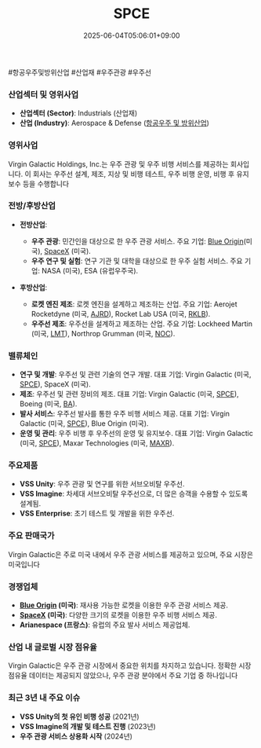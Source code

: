 ﻿---
title: "SPCE"
date: 2025-06-04T05:06:01+09:00
lastmod: 2025-06-04T05:06:01+09:00
type: docs
sidebar:
  open: true
weight: 817
---
<div style="display:none">
  <meta property="article:published_time" content="2025-06-03T20:06:01Z" />
  <meta property="article:modified_time" content="2025-06-03T20:06:01Z" />
</div>
#항공우주및방위산업 #산업재 #우주관광  #우주선 

### 산업섹터 및 영위사업

- **산업섹터 (Sector)**: Industrials (산업재)
- **산업 (Industry)**: Aerospace & Defense ([항공우주 및 방위산업](/industry-study/항공우주-및-방위산업/))

### 영위사업

Virgin Galactic Holdings, Inc.는 우주 관광 및 우주 비행 서비스를 제공하는 회사입니다. 이 회사는 우주선 설계, 제조, 지상 및 비행 테스트, 우주 비행 운영, 비행 후 유지보수 등을 수행합니다

### 전방/후방산업

- **전방산업**:
    - **우주 관광**: 민간인을 대상으로 한 우주 관광 서비스. 주요 기업: [Blue Origin](/company-analysis/blue-origin/)(미국), [SpaceX](/company-analysis/spacex/) (미국).
    - **우주 연구 및 실험**: 연구 기관 및 대학을 대상으로 한 우주 실험 서비스. 주요 기업: NASA (미국), ESA (유럽우주국).
      
- **후방산업**:
    - **로켓 엔진 제조**: 로켓 엔진을 설계하고 제조하는 산업. 주요 기업: Aerojet Rocketdyne (미국, [AJRD](/company-analysis/ajrd/)), Rocket Lab USA (미국, [RKLB](/company-analysis/rklb/)).
    - **우주선 제조**: 우주선을 설계하고 제조하는 산업. 주요 기업: Lockheed Martin (미국, [LMT](/company-analysis/lmt/)), Northrop Grumman (미국, [NOC](/company-analysis/noc/)).

### 밸류체인

- **연구 및 개발**: 우주선 및 관련 기술의 연구 개발. 대표 기업: Virgin Galactic (미국, [SPCE](/company-analysis/spce/)), SpaceX (미국).
- **제조**: 우주선 및 관련 장비의 제조. 대표 기업: Virgin Galactic (미국, [SPCE](/company-analysis/spce/)), Boeing (미국, [BA](/company-analysis/ba/)).
- **발사 서비스**: 우주선 발사를 통한 우주 비행 서비스 제공. 대표 기업: Virgin Galactic (미국, [SPCE](/company-analysis/spce/)), Blue Origin (미국).
- **운영 및 관리**: 우주 비행 후 우주선의 운영 및 유지보수. 대표 기업: Virgin Galactic (미국, [SPCE](/company-analysis/spce/)), Maxar Technologies (미국, [MAXR](/company-analysis/maxr/)).

### 주요제품

- **VSS Unity**: 우주 관광 및 연구를 위한 서브오비탈 우주선.
- **VSS Imagine**: 차세대 서브오비탈 우주선으로, 더 많은 승객을 수용할 수 있도록 설계됨.
- **VSS Enterprise**: 초기 테스트 및 개발을 위한 우주선.

### 주요 판매국가

Virgin Galactic은 주로 미국 내에서 우주 관광 서비스를 제공하고 있으며, 주요 시장은 미국입니다

### 경쟁업체

- **[Blue Origin](/company-analysis/blue-origin/) (미국)**: 재사용 가능한 로켓을 이용한 우주 관광 서비스 제공.
- **[SpaceX](/company-analysis/spacex/) (미국)**: 다양한 크기의 로켓을 이용한 우주 비행 서비스 제공.
- **Arianespace (프랑스)**: 유럽의 주요 발사 서비스 제공업체.

### 산업 내 글로벌 시장 점유율

Virgin Galactic은 우주 관광 시장에서 중요한 위치를 차지하고 있습니다. 정확한 시장 점유율 데이터는 제공되지 않았으나, 우주 관광 분야에서 주요 기업 중 하나입니다

### 최근 3년 내 주요 이슈

- **VSS Unity의 첫 유인 비행 성공** (2021년)
- **VSS Imagine의 개발 및 테스트 진행** (2023년)
- **우주 관광 서비스 상용화 시작** (2024년)
